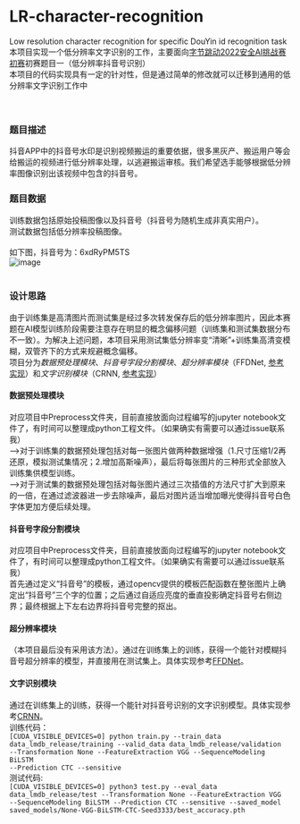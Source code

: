 # LR-character-recognition
Low resolution character recognition for specific DouYin id recognition task  
本项目实现一个低分辨率文字识别的工作，主要面向[字节跳动2022安全AI挑战赛初赛](https://security.bytedance.com/fe/2022/ai-challenge#/challenge)初赛题目一（低分辨率抖音号识别）  
本项目的代码实现具有一定的针对性，但是通过简单的修改就可以迁移到通用的低分辨率文字识别工作中  
<br><br>
### 题目描述
抖音APP中的抖音号水印是识别视频搬运的重要依据，很多黑灰产、搬运用户等会给搬运的视频进行低分辨率处理，以逃避搬运审核。我们希望选手能够根据低分辨率图像识别出该视频中包含的抖音号。  
### 题目数据
训练数据包括原始投稿图像以及抖音号（抖音号为随机生成非真实用户）。  
测试数据包括低分辨率投稿图像。  
<br>
如下图，抖音号为：6xdRyPM5TS  
![image](https://lf-cdn-tos.bytescm.com/obj/static/security/src/static/douyu-frame-example_0da1dc04.png)  
<br>
### 设计思路
由于训练集是高清图片而测试集是经过多次转发保存后的低分辨率图片，因此本赛题在AI模型训练阶段需要注意存在明显的概念偏移问题（训练集和测试集数据分布不一致）。为解决上述问题，本项目采用测试集低分辨率变“清晰”+训练集高清变模糊，双管齐下的方式来规避概念偏移。  
项目分为*数据预处理模块*、*抖音号字段分割模块*、*超分辨率模块*（FFDNet, [参考实现](https://github.com/cszn/KAIR)）和*文字识别模块*（CRNN, [参考实现](https://github.com/clovaai/deep-text-recognition-benchmark)）
<br>
#### 数据预处理模块
对应项目中Preprocess文件夹，目前直接放面向过程编写的jupyter notebook文件了，有时间可以整理成python工程文件。（如果确实有需要可以通过issue联系我）  
-->对于训练集的数据预处理包括对每一张图片做两种数据增强（1.尺寸压缩1/2再还原，模拟测试集情况；2.增加高斯噪声），最后将每张图片的三种形式全部放入训练集供模型训练。  
-->对于测试集的数据预处理包括对每张图片通过三次插值的方法尺寸扩大到原来的一倍，在通过滤波器进一步去除噪声，最后对图片适当增加曝光使得抖音号白色字体更加方便后续处理。
<br>
#### 抖音号字段分割模块
对应项目中Preprocess文件夹，目前直接放面向过程编写的jupyter notebook文件了，有时间可以整理成python工程文件。（如果确实有需要可以通过issue联系我）  
首先通过定义“抖音号”的模板，通过opencv提供的模板匹配函数在整张图片上确定出“抖音号”三个字的位置；之后通过自适应亮度的垂直投影确定抖音号右侧边界；最终根据上下左右边界将抖音号完整的抠出。
<br>
#### 超分辨率模块
（本项目最后没有采用该方法）。通过在训练集上的训练，获得一个能针对模糊抖音号超分辨率的模型，并直接用在测试集上。具体实现参考[FFDNet](https://github.com/cszn/KAIR)。
<br>
#### 文字识别模块
通过在训练集上的训练，获得一个能针对抖音号识别的文字识别模型。具体实现参考[CRNN](https://github.com/clovaai/deep-text-recognition-benchmark)。  
训练代码：  
<code>[CUDA_VISIBLE_DEVICES=0] python train.py --train_data data_lmdb_release/training --valid_data data_lmdb_release/validation --Transformation None --FeatureExtraction VGG --SequenceModeling BiLSTM --Prediction CTC --sensitive</code>
<br>
测试代码:  
<code>[CUDA_VISIBLE_DEVICES=0] python3 test.py --eval_data data_lmdb_release/test --Transformation None --FeatureExtraction VGG --SequenceModeling BiLSTM --Prediction CTC --sensitive --saved_model saved_models/None-VGG-BiLSTM-CTC-Seed3333/best_accuracy.pth</code>
